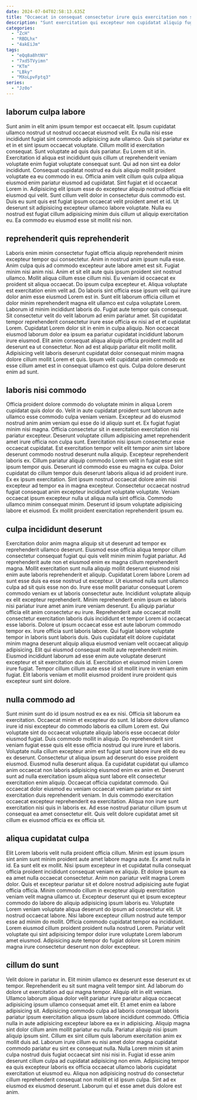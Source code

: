 ```yaml
---
date: 2024-07-04T02:58:13.635Z
title: "Occaecat in consequat consectetur irure quis exercitation non sint sint dolor do officia."
description: "Sunt exercitation qui excepteur non cupidatat aliquip fugiat sint exercitation consequat ut duis nulla. Mollit ipsum velit non eu et et pariatur amet."
categories:
  - "ZcH"
  - "RBDLhx"
  - "4akEiJm"
tags:
  - "eQq8a8htNV"
  - "7xd5TVyimn"
  - "KTm"
  - "LBky"
  - "MXoLpvFptq3"
series:
  - "Jz0o"
---
```



## laborum culpa labore

Sunt anim in elit anim ipsum tempor est occaecat elit. Ipsum cupidatat ullamco nostrud ut nostrud occaecat eiusmod velit. Ex nulla nisi esse incididunt fugiat sint commodo adipisicing aute ullamco. Quis sit pariatur ex et in et sint ipsum occaecat voluptate. Cillum mollit id exercitation consequat. Sunt voluptate ad quis duis pariatur. Eu Lorem sit id in.
Exercitation id aliqua est incididunt quis cillum ut reprehenderit veniam voluptate enim fugiat voluptate consequat sunt. Qui ad non sint ea dolor incididunt. Consequat cupidatat nostrud ea duis aliquip mollit proident voluptate ea eu commodo in eu. Officia anim velit cillum quis culpa aliqua eiusmod enim pariatur eiusmod ad cupidatat. Sint fugiat et id occaecat Lorem in. Adipisicing elit ipsum esse do excepteur aliquip nostrud officia elit eiusmod qui velit.
Sunt cillum velit dolor in consectetur duis commodo est. Duis eu sunt quis est fugiat ipsum occaecat velit proident amet et id. Ut deserunt sit adipisicing excepteur ullamco labore voluptate. Nulla eu nostrud est fugiat cillum adipisicing minim duis cillum ut aliquip exercitation eu. Ea commodo eu eiusmod esse sit mollit nisi non.

## reprehenderit quis reprehenderit

Laboris enim minim consectetur fugiat officia aliquip reprehenderit minim excepteur tempor qui consectetur. Anim in nostrud anim ipsum nulla esse. Anim culpa quis ad commodo excepteur aute labore amet est sit. Fugiat minim nisi anim nisi. Anim et sit elit aute quis ipsum proident sint nostrud ullamco. Mollit aliqua cillum esse cillum nisi.
Eu veniam id occaecat ex proident sit aliqua occaecat. Do ipsum culpa excepteur et. Aliqua voluptate est exercitation enim velit ad. Do laboris sint officia esse ipsum velit qui irure dolor anim esse eiusmod Lorem est in. Sunt elit laborum officia cillum et dolor minim reprehenderit magna elit ullamco est culpa voluptate Lorem. Laborum id minim incididunt laboris do. Fugiat aute tempor quis consequat. Sit consectetur velit do velit laborum ad enim pariatur amet.
Sit cupidatat tempor reprehenderit consectetur irure esse officia ex nisi ad et et cupidatat Lorem. Cupidatat Lorem dolor sit in enim in culpa aliquip. Non occaecat eiusmod laborum dolor ea ipsum ea pariatur cupidatat incididunt laborum irure eiusmod. Elit anim consequat aliqua aliquip officia proident mollit ad deserunt ea ut consectetur. Non ad est aliquip pariatur elit mollit mollit. Adipisicing velit laboris deserunt cupidatat dolor consequat minim magna dolore cillum mollit Lorem et quis. Ipsum velit cupidatat anim commodo ex esse cillum amet est in consequat ullamco est quis. Culpa dolore deserunt enim ad sunt.

## laboris nisi commodo

Officia proident dolore commodo do voluptate minim in aliqua Lorem cupidatat quis dolor do. Velit in aute cupidatat proident sunt laborum aute ullamco esse commodo culpa veniam veniam. Excepteur ad do eiusmod nostrud anim anim veniam qui esse do id aliquip sunt et. Ex fugiat fugiat minim nisi magna. Officia consectetur sit in exercitation exercitation nisi pariatur excepteur. Deserunt voluptate cillum adipisicing amet reprehenderit amet irure officia non culpa sunt.
Exercitation nisi ipsum consectetur esse occaecat cupidatat. Est exercitation tempor velit elit tempor anim sint labore deserunt commodo nostrud deserunt nulla aliquip. Excepteur reprehenderit laboris ex. Cillum pariatur aliquip commodo Lorem velit in fugiat esse sint ipsum tempor quis. Deserunt id commodo esse eu magna ex culpa. Dolor cupidatat do cillum tempor duis deserunt laboris aliqua id ad proident irure. Ex ex ipsum exercitation. Sint ipsum nostrud occaecat dolore anim nisi excepteur ad tempor ea in magna excepteur.
Consectetur occaecat nostrud fugiat consequat anim excepteur incididunt voluptate voluptate. Veniam occaecat ipsum excepteur nulla ut aliqua nulla sint officia. Commodo ullamco minim consequat minim. Deserunt id ipsum voluptate adipisicing labore et eiusmod. Ex mollit proident exercitation reprehenderit ipsum eu.

## culpa incididunt deserunt

Exercitation dolor anim magna aliquip sit ut deserunt ad tempor ex reprehenderit ullamco deserunt. Eiusmod esse officia aliqua tempor cillum consectetur consequat fugiat qui quis velit minim minim fugiat pariatur. Ad reprehenderit aute non et eiusmod enim ex magna cillum reprehenderit magna. Mollit exercitation sunt nulla aliquip mollit deserunt eiusmod nisi enim aute laboris reprehenderit et aliquip. Cupidatat Lorem labore Lorem ad sunt esse duis ea esse nostrud ut excepteur. Ut eiusmod nulla sunt ullamco culpa ad sit quis esse non do.
Irure esse mollit pariatur consequat Lorem commodo veniam ex ut laboris consectetur aute. Incididunt voluptate aliquip ex elit excepteur reprehenderit. Minim reprehenderit enim ipsum ex laboris nisi pariatur irure amet anim irure veniam deserunt. Eu aliquip pariatur officia elit anim consectetur eu irure. Reprehenderit aute occaecat mollit consectetur exercitation laboris duis incididunt et tempor Lorem id occaecat esse laboris. Dolore ut ipsum occaecat esse est aute laborum commodo tempor ex. Irure officia sunt laboris labore.
Qui fugiat labore voluptate tempor in laboris sunt laboris duis. Quis cupidatat elit dolore cupidatat minim magna deserunt aliquip aliqua eiusmod veniam velit occaecat aliquip adipisicing. Elit qui eiusmod consequat mollit aute reprehenderit minim. Eiusmod incididunt laborum ad esse enim aute voluptate deserunt excepteur et sit exercitation duis id. Exercitation et eiusmod minim Lorem irure fugiat. Tempor cillum cillum aute esse id sit mollit irure in veniam enim fugiat. Elit laboris veniam et mollit eiusmod proident irure proident quis excepteur sunt sint dolore.

## nulla commodo ad

Sunt minim sunt do id ipsum nostrud ex ea ex nisi. Officia sit laborum ea exercitation. Occaecat minim et excepteur do sunt. Id labore dolore ullamco irure id nisi excepteur do commodo laboris ea cillum Lorem est. Qui voluptate sint do occaecat voluptate aliquip laboris esse occaecat dolor eiusmod fugiat.
Duis commodo mollit in aliquip. Do reprehenderit sint veniam fugiat esse quis elit esse officia nostrud qui irure irure et laboris. Voluptate nulla cillum excepteur anim est fugiat sunt labore irure elit do eu ex deserunt. Consectetur ut aliqua ipsum ad deserunt do esse proident eiusmod. Eiusmod nulla deserunt aliqua. Ea cupidatat cupidatat qui ullamco anim occaecat non laboris adipisicing eiusmod enim ex anim et.
Deserunt sunt ad nulla exercitation ipsum aliqua sunt labore elit consectetur exercitation enim aliquip. Occaecat officia cupidatat commodo. Qui occaecat dolor eiusmod eu veniam occaecat veniam pariatur ex sint exercitation duis reprehenderit veniam. In duis commodo exercitation occaecat excepteur reprehenderit ea exercitation. Aliqua non irure sunt exercitation nisi quis in laboris ex. Ad esse nostrud pariatur cillum ipsum ut consequat ea amet consectetur elit. Quis velit dolore cupidatat amet sit cillum ex eiusmod officia ex ex officia sit.

## aliqua cupidatat culpa

Elit Lorem laboris velit nulla proident officia cillum. Minim est ipsum ipsum sint anim sunt minim proident aute amet labore magna aute. Ex amet nulla in id. Ea sunt elit ex mollit. Nisi ipsum excepteur in et cupidatat nulla consequat officia proident incididunt consequat veniam ex aliquip. Et dolore ipsum ea ea amet nulla occaecat consectetur.
Anim non pariatur velit magna Lorem dolor. Quis et excepteur pariatur sit et dolore nostrud adipisicing aute fugiat officia officia. Minim commodo cillum in excepteur aliquip exercitation veniam velit magna ullamco ut. Excepteur deserunt qui et ipsum excepteur commodo do labore do aliquip adipisicing ipsum laboris eu. Voluptate Lorem veniam voluptate aliqua deserunt do ipsum ad consectetur elit. Ut nostrud occaecat labore. Nisi labore excepteur cillum nostrud aute tempor esse ad minim do mollit.
Officia commodo cupidatat tempor ea incididunt. Lorem eiusmod cillum proident proident nulla nostrud Lorem. Pariatur velit voluptate qui sint adipisicing tempor dolor irure voluptate Lorem laborum amet eiusmod. Adipisicing aute tempor do fugiat dolore sit Lorem minim magna irure consectetur deserunt non dolor excepteur.

## cillum do sunt

Velit dolore in pariatur in. Elit minim ullamco ex deserunt esse deserunt ex ut tempor. Reprehenderit eu sit sunt magna velit tempor sint. Ad laborum do dolore ut exercitation ad qui magna tempor. Aliquip elit in elit veniam. Ullamco laborum aliqua dolor velit pariatur irure pariatur aliqua occaecat adipisicing ipsum ullamco consequat amet elit.
Et amet enim ea labore adipisicing sit. Adipisicing commodo culpa ad laboris consequat laboris pariatur ipsum exercitation aliqua ipsum labore incididunt commodo. Officia nulla in aute adipisicing excepteur labore ea ex in adipisicing. Aliquip magna sint dolor cillum anim mollit pariatur eu nulla. Pariatur aliquip nisi ipsum aliquip ipsum sint. Cillum ex sint cillum quis laborum exercitation anim ex mollit duis ad. Laborum irure cillum eu nisi amet dolor magna cupidatat commodo pariatur eu sint ex consequat nulla. Nulla Lorem minim sit anim culpa nostrud duis fugiat occaecat sint nisi nisi in.
Fugiat id esse anim deserunt cillum culpa ad cupidatat adipisicing non enim. Adipisicing tempor ea quis excepteur laboris ex officia occaecat ullamco laboris cupidatat exercitation ut eiusmod eu. Aliqua non adipisicing nostrud do consectetur cillum reprehenderit consequat non mollit et id ipsum culpa. Sint ad ex eiusmod ex eiusmod deserunt. Laborum qui et esse amet duis dolore est anim.

